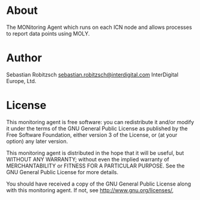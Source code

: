 # About
The MONitoring Agent which runs on each ICN node and allows processes to report data points using MOLY.

# Author
Sebastian Robitzsch <sebastian.robitzsch@interdigital.com>
InterDigital Europe, Ltd.

# License
This monitoring agent is free software: you can redistribute it and/or modify it
under the terms of the GNU General Public License as published by the Free
Software Foundation, either version 3 of the License, or (at your option) any
later version.

This monitoring agent is distributed in the hope that it will be useful, but
WITHOUT ANY WARRANTY; without even the implied warranty of MERCHANTABILITY or
FITNESS FOR A PARTICULAR PURPOSE. See the GNU General Public License for more
details.

You should have received a copy of the GNU General Public License along with
this monitoring agent. If not, see <http://www.gnu.org/licenses/>,
